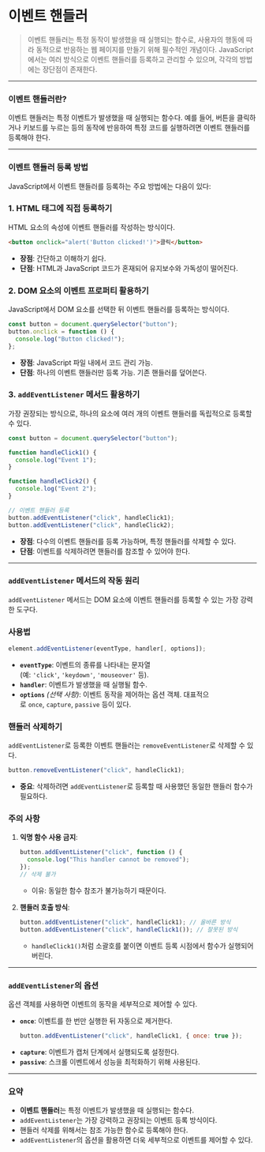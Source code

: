 # 이벤트 핸들러

> 이벤트 핸들러는 특정 동작이 발생했을 때 실행되는 함수로, 사용자의 행동에 따라 동적으로 반응하는 웹 페이지를 만들기 위해 필수적인 개념이다. JavaScript에서는 여러 방식으로 이벤트 핸들러를 등록하고 관리할 수 있으며, 각각의 방법에는 장단점이 존재한다.

---

### **이벤트 핸들러란?**

이벤트 핸들러는 특정 이벤트가 발생했을 때 실행되는 함수다. 예를 들어, 버튼을 클릭하거나 키보드를 누르는 등의 동작에 반응하여 특정 코드를 실행하려면 이벤트 핸들러를 등록해야 한다.

---

### **이벤트 핸들러 등록 방법**

JavaScript에서 이벤트 핸들러를 등록하는 주요 방법에는 다음이 있다:

### **1. HTML 태그에 직접 등록하기**

HTML 요소의 속성에 이벤트 핸들러를 작성하는 방식이다.

```html
<button onclick="alert('Button clicked!')">클릭</button>
```

- **장점**: 간단하고 이해하기 쉽다.
- **단점**: HTML과 JavaScript 코드가 혼재되어 유지보수와 가독성이 떨어진다.

### **2. DOM 요소의 이벤트 프로퍼티 활용하기**

JavaScript에서 DOM 요소를 선택한 뒤 이벤트 핸들러를 등록하는 방식이다.

```jsx
const button = document.querySelector("button");
button.onclick = function () {
  console.log("Button clicked!");
};
```

- **장점**: JavaScript 파일 내에서 코드 관리 가능.
- **단점**: 하나의 이벤트 핸들러만 등록 가능. 기존 핸들러를 덮어쓴다.

### **3. `addEventListener` 메서드 활용하기**

가장 권장되는 방식으로, 하나의 요소에 여러 개의 이벤트 핸들러를 독립적으로 등록할 수 있다.

```jsx
const button = document.querySelector("button");

function handleClick1() {
  console.log("Event 1");
}

function handleClick2() {
  console.log("Event 2");
}

// 이벤트 핸들러 등록
button.addEventListener("click", handleClick1);
button.addEventListener("click", handleClick2);
```

- **장점**: 다수의 이벤트 핸들러를 등록 가능하며, 특정 핸들러를 삭제할 수 있다.
- **단점**: 이벤트를 삭제하려면 핸들러를 참조할 수 있어야 한다.

---

### **`addEventListener` 메서드의 작동 원리**

`addEventListener` 메서드는 DOM 요소에 이벤트 핸들러를 등록할 수 있는 가장 강력한 도구다.

### **사용법**

```jsx
element.addEventListener(eventType, handler[, options]);

```

- **`eventType`**: 이벤트의 종류를 나타내는 문자열 (예: `'click'`, `'keydown'`, `'mouseover'` 등).
- **`handler`**: 이벤트가 발생했을 때 실행될 함수.
- **`options`** *(선택 사항)*: 이벤트 동작을 제어하는 옵션 객체. 대표적으로 `once`, `capture`, `passive` 등이 있다.

### **핸들러 삭제하기**

`addEventListener`로 등록한 이벤트 핸들러는 `removeEventListener`로 삭제할 수 있다.

```jsx
button.removeEventListener("click", handleClick1);
```

- **중요**: 삭제하려면 `addEventListener`로 등록할 때 사용했던 동일한 핸들러 함수가 필요하다.

### **주의 사항**

1. **익명 함수 사용 금지**:

   ```jsx
   button.addEventListener("click", function () {
     console.log("This handler cannot be removed");
   });
   // 삭제 불가
   ```

   - 이유: 동일한 함수 참조가 불가능하기 때문이다.

2. **핸들러 호출 방식**:

   ```jsx
   button.addEventListener("click", handleClick1); // 올바른 방식
   button.addEventListener("click", handleClick1()); // 잘못된 방식
   ```

   - `handleClick1()`처럼 소괄호를 붙이면 이벤트 등록 시점에서 함수가 실행되어 버린다.

---

### **`addEventListener`의 옵션**

옵션 객체를 사용하면 이벤트의 동작을 세부적으로 제어할 수 있다.

- **`once`**: 이벤트를 한 번만 실행한 뒤 자동으로 제거한다.
  ```jsx
  button.addEventListener("click", handleClick1, { once: true });
  ```
- **`capture`**: 이벤트가 캡처 단계에서 실행되도록 설정한다.
- **`passive`**: 스크롤 이벤트에서 성능을 최적화하기 위해 사용된다.

---

### 요약

- **이벤트 핸들러**는 특정 이벤트가 발생했을 때 실행되는 함수다.
- `addEventListener`는 가장 강력하고 권장되는 이벤트 등록 방식이다.
- 핸들러 삭제를 위해서는 참조 가능한 함수로 등록해야 한다.
- `addEventListener`의 옵션을 활용하면 더욱 세부적으로 이벤트를 제어할 수 있다.
